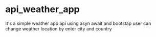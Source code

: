 # api_weather_app

It's a simple weather app api using asyn await and bootstap
user can change weather location by enter city and country
